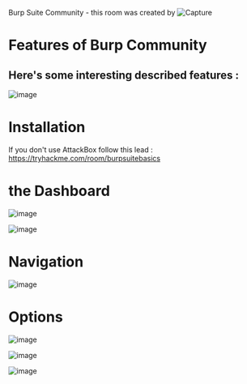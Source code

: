Burp Suite Community - this room was created by ![Capture](https://user-images.githubusercontent.com/112873207/220845781-c4677d8d-71df-4792-aff2-f04eb0eb7f57.PNG)

# Features of Burp Community

## Here's some interesting described features : 

![image](https://user-images.githubusercontent.com/112873207/220860549-aaddbc12-3bb2-40f0-a93e-85256172cf4e.png)

# Installation 

If you don't use AttackBox follow this lead : https://tryhackme.com/room/burpsuitebasics 

# the Dashboard 

![image](https://user-images.githubusercontent.com/112873207/220884274-9ef5852a-dae6-4773-917a-87b12c4822f9.png)

![image](https://user-images.githubusercontent.com/112873207/220884325-1161aa2e-c09c-46df-a5ec-8c5f39eace29.png)

# Navigation

![image](https://user-images.githubusercontent.com/112873207/220885332-dff3b946-a341-4c8f-9219-30e0cba251dc.png)

# Options 

![image](https://user-images.githubusercontent.com/112873207/220885995-9c970101-4c5b-4cf5-b236-5bc613c106c7.png)

![image](https://user-images.githubusercontent.com/112873207/220995625-363570f7-5259-47b9-9308-6d672d6691ad.png)

![image](https://user-images.githubusercontent.com/112873207/220995924-2ebb8b30-aa18-4c9c-a848-c55627ffa331.png)







